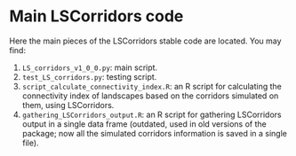 # Main LSCorridors code

Here the main pieces of the LSCorridors stable code are located. You may find: 
   1. `LS_corridors_v1_0_0.py`: main script.
   2. `test_LS_corridors.py`: testing script.
   3. `script_calculate_connectivity_index.R`: an R script for calculating the connectivity index of landscapes based on 
   the corridors simulated on them, using LSCorridors.
   4. `gathering_LSCorridors_output.R`: an R script for gathering LSCorridors output in a single data frame 
   (outdated, used in old versions of the package; now all the simulated corridors information is saved in a single file).
